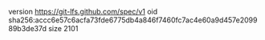 version https://git-lfs.github.com/spec/v1
oid sha256:accc6e57c6acfa73fde6775db4a846f7460fc7ac4e60a9d457e209989b3de37d
size 2101
